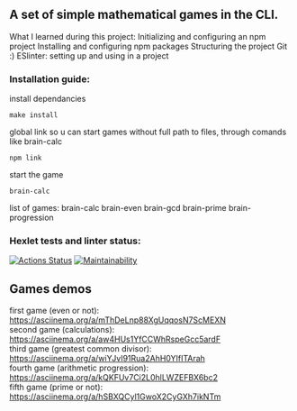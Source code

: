 ## A set of simple mathematical games in the CLI.

What I learned during this project:
Initializing and configuring an npm project
Installing and configuring npm packages
Structuring the project
Git :)
ESlinter: setting up and using in a project

### Installation guide:
install dependancies 

	make install
global link so u can start games without full path to files, through comands like brain-calc

	npm link
start the game 

	brain-calc

list of games: 
	brain-calc
	brain-even
	brain-gcd
	brain-prime
	brain-progression
	
### Hexlet tests and linter status:

[![Actions Status](https://github.com/leafes/frontend-project-lvl1/workflows/hexlet-check/badge.svg)](https://github.com/leafes/frontend-project-lvl1/actions)
[![Maintainability](https://api.codeclimate.com/v1/badges/df5933c9a4af316c0002/maintainability)](https://codeclimate.com/github/leafes/frontend-project-lvl1/maintainability)

## Games demos

first game (even or not): 
https://asciinema.org/a/mThDeLnp88XgUqqosN7ScMEXN
<br>second game (calculations):
https://asciinema.org/a/aw4HUs1YfCCWhRspeGcc5ardF
<br>third game (greatest common divisor):
https://asciinema.org/a/wiYJvI91Rua2AhH0YIfITArah
<br>fourth game (arithmetic progression):
https://asciinema.org/a/kQKFUv7Ci2L0hlLWZEFBX6bc2
<br>fifth game (prime or not):
https://asciinema.org/a/hSBXQCyl1GwoX2CyGXh7ikNTm